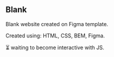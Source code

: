 ## Blank

Blank website created on Figma template.

Created using: HTML, CSS, BEM, Figma.

⏳ waiting to become interactive with JS.
